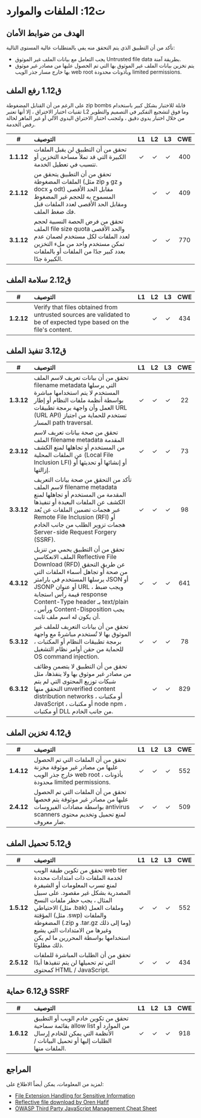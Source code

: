 # ت12: الملفات والموارد

## الهدف من ضوابط الأمان

تأكد من أن التطبيق الذي يتم التحقق منه يفي بالمتطلبات عالية المستوى التالية:

* يجب التعامل مع بيانات الملف غير الموثوق Untrusted file data  بطريقة آمنة.
* يتم تخزين بيانات الملف غير الموثوق بها التي تم الحصول عليها من مصادر غير موثوق بها خارج مسار جذر الويب web root  وبأذونات محدودة limited permissions.

## ق1.12 رفع الملف

على الرغم من أن القنابل المضغوطة zip bombs  قابلة للاختبار بشكل كبير باستخدام تقنيات اختبار الاختراق ، إلا أنها تعتبر L2 وما فوق لتشجيع التفكير في التصميم والتطوير من خلال اختبار يدوي دقيق ، ولتجنب اختبار الاختراق اليدوي الآلي أو غير الماهر لحالة رفض الخدمة.

| # | التوصيف | L1 | L2 | L3 | CWE |
| :---: | :--- | :---: | :---:| :---: | :---: |
| **1.1.12** | تحقق من أن التطبيق لن يقبل الملفات الكبيرة التي قد تملأ مساحة التخزين أو تتسبب في تعطيل الخدمة. | ✓ | ✓ | ✓ | 400 |
| **2.1.12** | تحقق من أن التطبيق يتحقق من الملفات المضغوطة (مثل zip و gz و docx و odt) مقابل الحد الأقصى المسموح به للحجم غير المضغوط ومقابل الحد الأقصى لعدد الملفات قبل فك ضغط الملف. | | ✓ | ✓ | 409 |
| **3.1.12** | تحقق من فرض الحصة النسبية لحجم الملف file size quota  والحد الأقصى لعدد الملفات لكل مستخدم لضمان عدم تمكن مستخدم واحد من ملء التخزين بعدد كبير جدًا من الملفات أو بالملفات الكبيرة جدًا. | | ✓ | ✓ | 770 |

## ق2.12 سلامة الملف

| # | التوصيف | L1 | L2 | L3 | CWE |
| :---: | :--- | :---: | :---:| :---: | :---: |
| **1.2.12** | Verify that files obtained from untrusted sources are validated to be of expected type based on the file's content. | | ✓ | ✓ | 434 |

## ق3.12 تنفيذ الملف

| # | التوصيف | L1 | L2 | L3 | CWE |
| :---: | :--- | :---: | :---:| :---: | :---: |
| **1.3.12** | تحقق من أن بيانات تعريف لاسم الملف filename metadata التي يرسلها المستخدم لا يتم استخدامها مباشرة بواسطة أنظمة ملفات النظام أو إطار العمل وأن واجهة برمجة تطبيقات URL (URL API) تستخدم للحماية من اجتياز المسار path traversal. | ✓ | ✓ | ✓ | 22 |
| **2.3.12** | تحقق من صحة بيانات تعريف لاسم الملف filename metadata المقدمة من المستخدم أو تجاهلها لمنع الكشف عن الملفات المحلية (Local File Inclusion LFI) أو إنشائها أو تحديثها أو إزالتها. | ✓ | ✓ | ✓ | 73 |
| **3.3.12** | تأكد من التحقق من صحة بيانات التعريف لاسم الملف filename metadata المقدمة من المستخدم أو تجاهلها لمنع الكشف عن الملفات البعيدة أو تنفيذها عبر هجمات تضمين الملفات عن بُعد Remote File Inclusion (RFI) أو هجمات تزوير الطلب من جانب الخادم Server-side Request Forgery (SSRF). | ✓ | ✓ | ✓ | 98 |
| **4.3.12** | تحقق من أن التطبيق يحمي من تنزيل الملف الانعكاسي Reflective File Download (RFD)  عن طريق التحقق من صحة أو تجاهل أسماء الملفات التي يرسلها المستخدم في بارامتر JSON أو JSONP أو عنوان URL ، ويجب ضبط قيمة رأس استجابة response Content-Type header  بـ text/plain ، ورأس Content-Disposition يجب أن يكون له اسم ملف ثابت. | ✓ | ✓ | ✓ | 641 |
| **5.3.12** | تحقق من أن بيانات التعريف للملف غير الموثوق بها لا تُستخدم مباشرةً مع واجهة برمجة تطبيقات النظام أو المكتبات ، للحماية من حقن أوامر نظام التشغيل OS command injection. | ✓ | ✓ | ✓ | 78 |
| **6.3.12** | تحقق من أن التطبيق لا يتضمن وظائف من مصادر غير موثوق بها ولا ينفذها، مثل شبكات توزيع المحتوى التي لم يتم التحقق منها unverified content distribution networks  ، أو مكتبات JavaScript ، أو مكتبات node npm ، أو مكتبات DLL من جانب الخادم. | | ✓ | ✓ | 829 |

## ق4.12 تخزين الملف

| # | التوصيف | L1 | L2 | L3 | CWE |
| :---: | :--- | :---: | :---:| :---: | :---: |
| **1.4.12** | تحقق من أن الملفات التي تم الحصول عليها من مصادر غير موثوقة مخزنة خارج جذر الويب web root ، بأذونات محدودة limited permissions. | ✓ | ✓ | ✓ | 552 |
| **2.4.12** | تحقق من أن الملفات التي تم الحصول عليها من مصادر غير موثوقة يتم فحصها بواسطة مضادات الفيروسات antivirus scanners  لمنع تحميل وتخديم محتوى ضار معروف. | ✓ | ✓ | ✓ | 509 |

## ق5.12 تحميل الملف

| # | التوصيف | L1 | L2 | L3 | CWE |
| :---: | :--- | :---: | :---:| :---: | :---: |
| **1.5.12** | تحقق من تكوين طبقة الويب web tier  لخدمة الملفات ذات امتدادات محددة لمنع تسرب المعلومات أو الشيفرة المصدرية  بشكل غير مقصود. على سبيل المثال ، يجب حظر ملفات النسخ الاحتياطي (مثل .bak) وملفات العمل المؤقتة (مثل .swp) والملفات المضغوطة (.zip و .tar.gz وما إلى ذلك) وغيرها من الامتدادات التي يشيع استخدامها بواسطة المحررين ما لم يكن ذلك مطلوبًا. | ✓ | ✓ | ✓ | 552 |
| **2.5.12** | تحقق من أن الطلبات المباشرة للملفات التي تم تحميلها لن يتم تنفيذها أبدًا كمحتوى HTML / JavaScript. | ✓ | ✓ | ✓ | 434 |

## ق6.12 حماية SSRF

| # | التوصيف | L1 | L2 | L3 | CWE |
| :---: | :--- | :---: | :---:| :---: | :---: |
| **1.6.12** | تحقق من تكوين خادم الويب أو التطبيق بقائمة سماحية allow list  من الموارد أو الأنظمة التي يمكن للخادم إرسال الطلبات إليها أو تحميل البيانات / الملفات منها. | ✓ | ✓ | ✓ | 918 |

## المراجع

لمزيد من المعلومات، يمكن أيضاً الاطلاع على:

* [File Extension Handling for Sensitive Information](https://owasp.org/www-community/vulnerabilities/Unrestricted_File_Upload)
* [Reflective file download by Oren Hafif](https://www.trustwave.com/Resources/SpiderLabs-Blog/Reflected-File-Download---A-New-Web-Attack-Vector/)
* [OWASP Third Party JavaScript Management Cheat Sheet](https://cheatsheetseries.owasp.org/cheatsheets/Third_Party_Javascript_Management_Cheat_Sheet.html)
